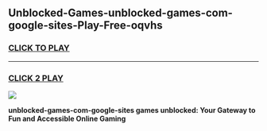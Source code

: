 
## Unblocked-Games-unblocked-games-com-google-sites-Play-Free-oqvhs
<h3>
<a href="https://premium76.site?title=unblocked-games-com-google-sites&ref=23A">CLICK TO PLAY</a></h3>
<hr>

<h3>
<a href="https://premium76.site?title=unblocked-games-com-google-sites&ref=23A">CLICK 2 PLAY</a>
  
</h3>

<a href="https://premium76.site?title=unblocked-games-com-google-sites&ref=23A"><img src="https://clearcache.store/games.png"></a>


**unblocked-games-com-google-sites games unblocked: Your Gateway to Fun and Accessible Online Gaming**
